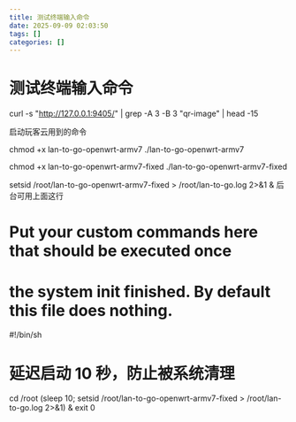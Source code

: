 ```yaml
---
title: 测试终端输入命令
date: 2025-09-09 02:03:50
tags: []
categories: []
---
```


# 测试终端输入命令

curl -s "http://127.0.0.1:9405/" | grep -A 3 -B 3 "qr-image" | head -15


启动玩客云用到的命令

chmod +x lan-to-go-openwrt-armv7
./lan-to-go-openwrt-armv7



chmod +x lan-to-go-openwrt-armv7-fixed
./lan-to-go-openwrt-armv7-fixed


setsid /root/lan-to-go-openwrt-armv7-fixed > /root/lan-to-go.log 2>&1 &
后台可用上面这行






# Put your custom commands here that should be executed once
# the system init finished. By default this file does nothing.
#!/bin/sh
# 延迟启动 10 秒，防止被系统清理
cd /root
(sleep 10; setsid /root/lan-to-go-openwrt-armv7-fixed > /root/lan-to-go.log 2>&1) &
exit 0
